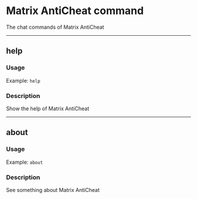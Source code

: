 # Matrix AntiCheat command
The chat commands of Matrix AntiCheat
- - -
## help
### Usage
Example: `help`

### Description
Show the help of Matrix AntiCheat
- - -
## about
### Usage
Example: `about`

### Description
See something about Matrix AntiCheat
